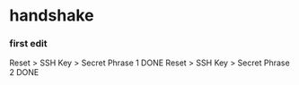 # handshake
### first edit
Reset > SSH Key > Secret Phrase 1 DONE
Reset > SSH Key > Secret Phrase 2 DONE

